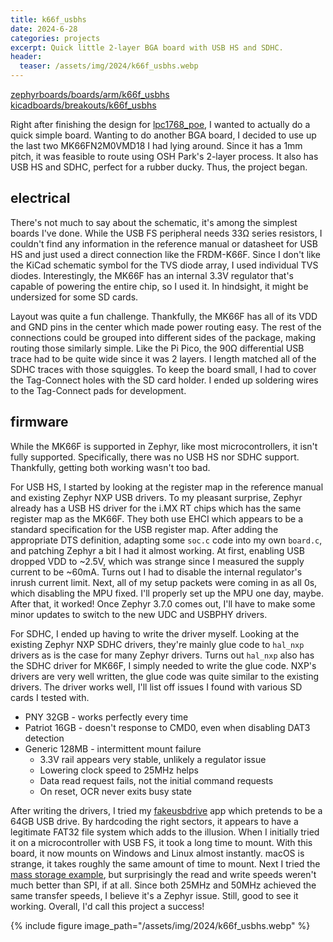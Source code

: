 ```yaml
---
title: k66f_usbhs
date: 2024-6-28
categories: projects
excerpt: Quick little 2-layer BGA board with USB HS and SDHC.
header:
  teaser: /assets/img/2024/k66f_usbhs.webp
---
```


[zephyrboards/boards/arm/k66f_usbhs](https://github.com/dragonlock2/zephyrboards/tree/main/boards/arm/k66f_usbhs)\
[kicadboards/breakouts/k66f_usbhs](https://github.com/dragonlock2/kicadboards/tree/main/breakouts/k66f_usbhs)

Right after finishing the design for [lpc1768_poe](../../../2024/06/lpc1768_poe/), I wanted to actually do a quick simple board. Wanting to do another BGA board, I decided to use up the last two MK66FN2M0VMD18 I had lying around. Since it has a 1mm pitch, it was feasible to route using OSH Park's 2-layer process. It also has USB HS and SDHC, perfect for a rubber ducky. Thus, the project began.

## electrical

There's not much to say about the schematic, it's among the simplest boards I've done. While the USB FS peripheral needs 33Ω series resistors, I couldn't find any information in the reference manual or datasheet for USB HS and just used a direct connection like the FRDM-K66F. Since I don't like the KiCad schematic symbol for the TVS diode array, I used individual TVS diodes. Interestingly, the MK66F has an internal 3.3V regulator that's capable of powering the entire chip, so I used it. In hindsight, it might be undersized for some SD cards.

Layout was quite a fun challenge. Thankfully, the MK66F has all of its VDD and GND pins in the center which made power routing easy. The rest of the connections could be grouped into different sides of the package, making routing those similarly simple. Like the Pi Pico, the 90Ω differential USB trace had to be quite wide since it was 2 layers. I length matched all of the SDHC traces with those squiggles. To keep the board small, I had to cover the Tag-Connect holes with the SD card holder. I ended up soldering wires to the Tag-Connect pads for development.

## firmware

While the MK66F is supported in Zephyr, like most microcontrollers, it isn't fully supported. Specifically, there was no USB HS nor SDHC support. Thankfully, getting both working wasn't too bad.

For USB HS, I started by looking at the register map in the reference manual and existing Zephyr NXP USB drivers. To my pleasant surprise, Zephyr already has a USB HS driver for the i.MX RT chips which has the same register map as the MK66F. They both use EHCI which appears to be a standard specification for the USB register map. After adding the appropriate DTS definition, adapting some `soc.c` code into my own `board.c`, and patching Zephyr a bit I had it almost working. At first, enabling USB dropped VDD to ~2.5V, which was strange since I measured the supply current to be ~60mA. Turns out I had to disable the internal regulator's inrush current limit. Next, all of my setup packets were coming in as all 0s, which disabling the MPU fixed. I'll properly set up the MPU one day, maybe. After that, it worked! Once Zephyr 3.7.0 comes out, I'll have to make some minor updates to switch to the new UDC and USBPHY drivers.

For SDHC, I ended up having to write the driver myself. Looking at the existing Zephyr NXP SDHC drivers, they're mainly glue code to `hal_nxp` drivers as is the case for many Zephyr drivers. Turns out `hal_nxp` also has the SDHC driver for MK66F, I simply needed to write the glue code. NXP's drivers are very well written, the glue code was quite similar to the existing drivers. The driver works well, I'll list off issues I found with various SD cards I tested with.

- PNY 32GB - works perfectly every time
- Patriot 16GB - doesn't response to CMD0, even when disabling DAT3 detection
- Generic 128MB - intermittent mount failure
  - 3.3V rail appears very stable, unlikely a regulator issue
  - Lowering clock speed to 25MHz helps
  - Data read request fails, not the initial command requests
  - On reset, OCR never exits busy state

After writing the drivers, I tried my [fakeusbdrive](https://github.com/dragonlock2/zephyrboards/tree/main/samples/fakeusbdrive) app which pretends to be a 64GB USB drive. By hardcoding the right sectors, it appears to have a legitimate FAT32 file system which adds to the illusion. When I initially tried it on a microcontroller with USB FS, it took a long time to mount. With this board, it now mounts on Windows and Linux almost instantly. macOS is strange, it takes roughly the same amount of time to mount. Next I tried the [mass storage example](https://docs.zephyrproject.org/latest/samples/subsys/usb/mass/README.html), but surprisingly the read and write speeds weren't much better than SPI, if at all. Since both 25MHz and 50MHz achieved the same transfer speeds, I believe it's a Zephyr issue. Still, good to see it working. Overall, I'd call this project a success!

{% include figure image_path="/assets/img/2024/k66f_usbhs.webp" %}
